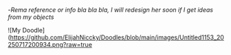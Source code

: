 -_Rema reference or info bla bla bla, I will redesign her soon if I get ideas
from my objects_

![My Doodle](https://github.com/ElijahNiccky/Doodles/blob/main/images/Untitled1153_20250717200934.png?raw=true
